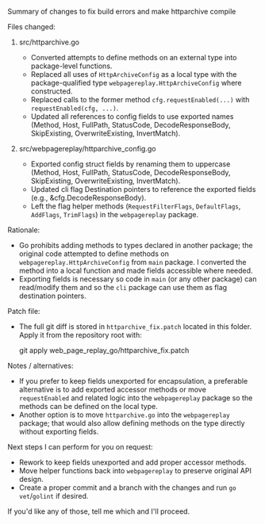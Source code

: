 Summary of changes to fix build errors and make httparchive compile

Files changed:

1) src/httparchive.go
   - Converted attempts to define methods on an external type into package-level functions.
   - Replaced all uses of `HttpArchiveConfig` as a local type with the package-qualified type `webpagereplay.HttpArchiveConfig` where constructed.
   - Replaced calls to the former method `cfg.requestEnabled(...)` with `requestEnabled(cfg, ...)`.
   - Updated all references to config fields to use exported names (Method, Host, FullPath, StatusCode, DecodeResponseBody, SkipExisting, OverwriteExisting, InvertMatch).

2) src/webpagereplay/httparchive_config.go
   - Exported config struct fields by renaming them to uppercase (Method, Host, FullPath, StatusCode, DecodeResponseBody, SkipExisting, OverwriteExisting, InvertMatch).
   - Updated cli flag Destination pointers to reference the exported fields (e.g., &cfg.DecodeResponseBody).
   - Left the flag helper methods (`RequestFilterFlags`, `DefaultFlags`, `AddFlags`, `TrimFlags`) in the `webpagereplay` package.

Rationale:
- Go prohibits adding methods to types declared in another package; the original code attempted to define methods on `webpagereplay.HttpArchiveConfig` from `main` package. I converted the method into a local function and made fields accessible where needed.
- Exporting fields is necessary so code in `main` (or any other package) can read/modify them and so the `cli` package can use them as flag destination pointers.

Patch file:
- The full git diff is stored in `httparchive_fix.patch` located in this folder. Apply it from the repository root with:

  git apply web_page_replay_go/httparchive_fix.patch

Notes / alternatives:
- If you prefer to keep fields unexported for encapsulation, a preferable alternative is to add exported accessor methods or move `requestEnabled` and related logic into the `webpagereplay` package so the methods can be defined on the local type.
- Another option is to move `httparchive.go` into the `webpagereplay` package; that would also allow defining methods on the type directly without exporting fields.

Next steps I can perform for you on request:
- Rework to keep fields unexported and add proper accessor methods.
- Move helper functions back into `webpagereplay` to preserve original API design.
- Create a proper commit and a branch with the changes and run `go vet`/`golint` if desired.

If you'd like any of those, tell me which and I'll proceed.
